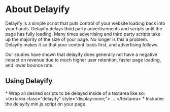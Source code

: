 <h1>About Delayify</h1>
Delayify is a simple script that puts control of your website loading back into your hands. Delayify delays third party advertisements and scripts until the page has fully loading. Many times advertising and third party scripts take up the majority of the size of your page. No longer is this a problem. Delayify makes it so that your content loads first, and advertising follows.

Our studies have shown that delayify does generally not have a negative impact on revenue due to much higher user retention, faster page loading, and lower bounce rate.

<h2>Using Delayify</h2>
* Wrap all desired scripts to be delayed inside of a textarea like so: &lt;textarea class="delayify" style="display:none;"&gt; ...  &lt;/textarea&gt;
* Includee the delayify.min.js script on your page.
